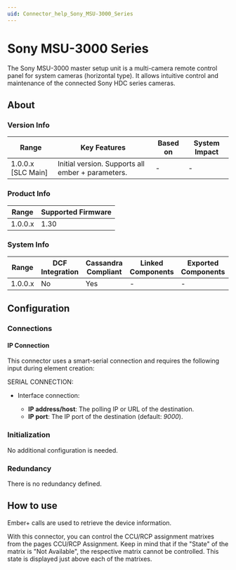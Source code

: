 ```yaml
---
uid: Connector_help_Sony_MSU-3000_Series
---
```


# Sony MSU-3000 Series

The Sony MSU-3000 master setup unit is a multi-camera remote control panel for system cameras (horizontal type). It allows intuitive control and maintenance of the connected Sony HDC series cameras.

## About

### Version Info

| **Range**            | **Key Features**                                  | **Based on** | **System Impact** |
|----------------------|---------------------------------------------------|--------------|-------------------|
| 1.0.0.x \[SLC Main\] | Initial version. Supports all ember + parameters. | \-           | \-                |

### Product Info

| Range     | Supported Firmware     |
|-----------|------------------------|
| 1.0.0.x   | 1.30                   |

### System Info

| Range     | DCF Integration     | Cassandra Compliant     | Linked Components     | Exported Components     |
|-----------|---------------------|-------------------------|-----------------------|-------------------------|
| 1.0.0.x   | No                  | Yes                     | \-                    | \-                      |

## Configuration

### Connections

#### IP Connection

This connector uses a smart-serial connection and requires the following input during element creation:

SERIAL CONNECTION:

- Interface connection:

  - **IP address/host**: The polling IP or URL of the destination.
  - **IP port**: The IP port of the destination (default: *9000*).

### Initialization

No additional configuration is needed.

### Redundancy

There is no redundancy defined.

## How to use

Ember+ calls are used to retrieve the device information.

With this connector, you can control the CCU/RCP assignment matrixes from the pages CCU/RCP Assignment. Keep in mind that if the "State" of the matrix is "Not Available", the respective matrix cannot be controlled. This state is displayed just above each of the matrixes.
